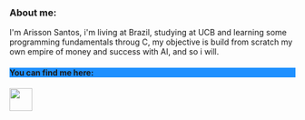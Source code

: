 

<h3> About me: </h3>
I'm Arisson Santos, i'm living at Brazil, studying at UCB and learning some programming fundamentals throug C, my objective is build from scratch my own empire of money and success with AI, and so i will.


<h4 style="background-color:DodgerBlue"> You can find me here: </h4>


<a href="https://www.facebook.com/ArissonSancto"><img src="https://cdn-icons-png.flaticon.com/512/49/49354.png" width="40" height="40"/></a>





  
